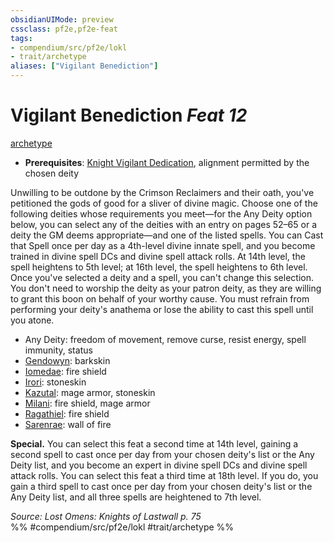 ```yaml
---
obsidianUIMode: preview
cssclass: pf2e,pf2e-feat
tags:
- compendium/src/pf2e/lokl
- trait/archetype
aliases: ["Vigilant Benediction"]
---
```

# Vigilant Benediction  *Feat 12*  
[archetype](../../rules/traits/archetype.md)  

- **Prerequisites**: [Knight Vigilant Dedication](knight-vigilant-dedication-locg.md), alignment permitted by the chosen deity

Unwilling to be outdone by the Crimson Reclaimers and their oath, you've petitioned the gods of good for a sliver of divine magic. Choose one of the following deities whose requirements you meet—for the Any Deity option below, you can select any of the deities with an entry on pages 52–65 or a deity the GM deems appropriate—and one of the listed spells. You can Cast that Spell once per day as a 4th-level divine innate spell, and you become trained in divine spell DCs and divine spell attack rolls. At 14th level, the spell heightens to 5th level; at 16th level, the spell heightens to 6th level. Once you've selected a deity and a spell, you can't change this selection. You don't need to worship the deity as your patron deity, as they are willing to grant this boon on behalf of your worthy cause. You must refrain from performing your deity's anathema or lose the ability to cast this spell until you atone.

- Any Deity: freedom of movement, remove curse, resist energy, spell immunity, status
- [Gendowyn](../setting/deities/gendowyn-logm.md): barkskin
- [Iomedae](../setting/deities/iomedae.md): fire shield
- [Irori](../setting/deities/irori.md): stoneskin
- [Kazutal](../setting/deities/kazutal-logm.md): mage armor, stoneskin
- [Milani](../setting/deities/milani-logm.md): fire shield, mage armor
- [Ragathiel](../setting/deities/ragathiel-logm.md): fire shield
- [Sarenrae](../setting/deities/sarenrae.md): wall of fire

**Special.** You can select this feat a second time at 14th level, gaining a second spell to cast once per day from your chosen deity's list or the Any Deity list, and you become an expert in divine spell DCs and divine spell attack rolls. You can select this feat a third time at 18th level. If you do, you gain a third spell to cast once per day from your chosen deity's list or the Any Deity list, and all three spells are heightened to 7th level.

*Source: Lost Omens: Knights of Lastwall p. 75*  
%% #compendium/src/pf2e/lokl #trait/archetype %%